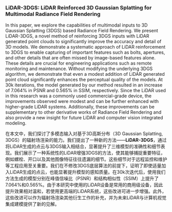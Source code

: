 ### LiDAR-3DGS: LiDAR Reinforced 3D Gaussian Splatting for Multimodal Radiance Field Rendering

In this paper, we explore the capabilities of multimodal inputs to 3D Gaussian Splatting (3DGS) based Radiance Field Rendering. We present LiDAR-3DGS, a novel method of reinforcing 3DGS inputs with LiDAR generated point clouds to significantly improve the accuracy and detail of 3D models. We demonstrate a systematic approach of LiDAR reinforcement to 3DGS to enable capturing of important features such as bolts, apertures, and other details that are often missed by image-based features alone. These details are crucial for engineering applications such as remote monitoring and maintenance. Without modifying the underlying 3DGS algorithm, we demonstrate that even a modest addition of LiDAR generated point cloud significantly enhances the perceptual quality of the models. At 30k iterations, the model generated by our method resulted in an increase of 7.064% in PSNR and 0.565% in SSIM, respectively. Since the LiDAR used in this research was a commonly used commercial-grade device, the improvements observed were modest and can be further enhanced with higher-grade LiDAR systems. Additionally, these improvements can be supplementary to other derivative works of Radiance Field Rendering and also provide a new insight for future LiDAR and computer vision integrated modeling.

在本文中，我们探讨了多模态输入对基于3D高斯分布（3D Gaussian Splatting, 3DGS）的辐射场渲染的能力。我们提出了一种新的方法——**LiDAR-3DGS**，通过将LiDAR生成的点云与3DGS输入相结合，显著提升了三维模型的准确性和细节表现。我们展示了一种系统性的LiDAR增强3DGS的方法，使其能够捕捉重要特征，例如螺栓、开口以及其他图像特征往往遗漏的细节。这些细节对于远程监控和维护等工程应用至关重要。我们在不修改3DGS底层算法的前提下，证明了即使适量加入LiDAR生成的点云，也能显著提升模型的感知质量。在30k次迭代后，使用我们方法生成的模型分别在峰值信噪比（PSNR）和结构相似性（SSIM）上提升了7.064%和0.565%。由于本研究中使用的LiDAR设备是常用的商用级设备，因此提升效果相对温和，若使用更高端的LiDAR系统，这些改进可进一步增强。此外，这些改进可以作为辐射场渲染其他衍生工作的补充，并为未来LiDAR与计算机视觉集成建模提供了新的见解。
